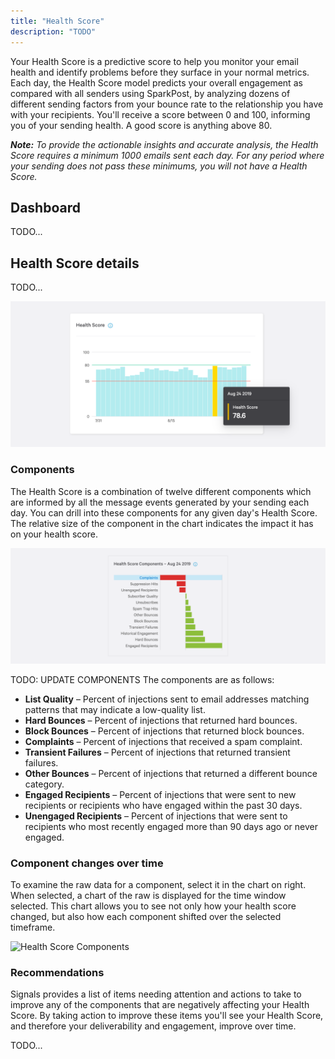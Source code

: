```yaml
---
title: "Health Score"
description: "TODO"
---
```


Your Health Score is a predictive score to help you monitor your email health and identify problems before they surface in your normal metrics. Each day, the Health Score model predicts your overall engagement as compared with all senders using SparkPost, by analyzing dozens of different sending factors from your bounce rate to the relationship you have with your recipients. You'll receive a score between 0 and 100, informing you of your sending health. A good score is anything above 80.

_**Note:** To provide the actionable insights and accurate analysis, the Health Score requires a minimum 1000 emails sent each day.  For any period where your sending does not pass these minimums, you will not have a Health Score._

## Dashboard

TODO...

## Health Score details

TODO...

![Health Score Chart](media/health-score/health-score.png)

### Components

The Health Score is a combination of twelve different components which are informed by all the message events generated by your sending each day. You can drill into these components for any given day's Health Score.
The relative size of the component in the chart indicates the impact it has on your health score.

![Health Score Components](media/health-score/components.png)


TODO: UPDATE COMPONENTS
The components are as follows:
* **List Quality** – Percent of injections sent to email addresses matching patterns that may indicate a low-quality list.
* **Hard Bounces** – Percent of injections that returned hard bounces.
* **Block Bounces** – Percent of injections that returned block bounces.
* **Complaints** – Percent of injections that received a spam complaint.
* **Transient Failures** – Percent of injections that returned transient failures.
* **Other Bounces** – Percent of injections that returned a different bounce category.
* **Engaged Recipients** – Percent of injections that were sent to new recipients or recipients who have engaged within the past 30 days.
* **Unengaged Recipients** – Percent of injections that were sent to recipients who most recently engaged more than 90 days ago or never engaged.

### Component changes over time

To examine the raw data for a component, select it in the chart on right. When selected, a chart of the raw is displayed for the time window selected. This chart allows you to see not only how your health score changed, but also how each component shifted over the selected timeframe.

![Health Score Components](media/health-score/components-chart.gif)

### Recommendations

Signals provides a list of items needing attention and actions to take to improve any of the components that are negatively affecting your Health Score. By taking action to improve these items you'll see your Health Score, and therefore your deliverability and engagement, improve over time.

TODO...